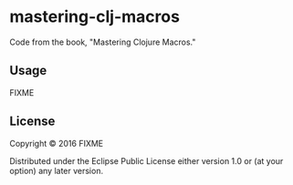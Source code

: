 # mastering-clj-macros

Code from the book, "Mastering Clojure Macros."

## Usage

FIXME

## License

Copyright © 2016 FIXME

Distributed under the Eclipse Public License either version 1.0 or (at
your option) any later version.
